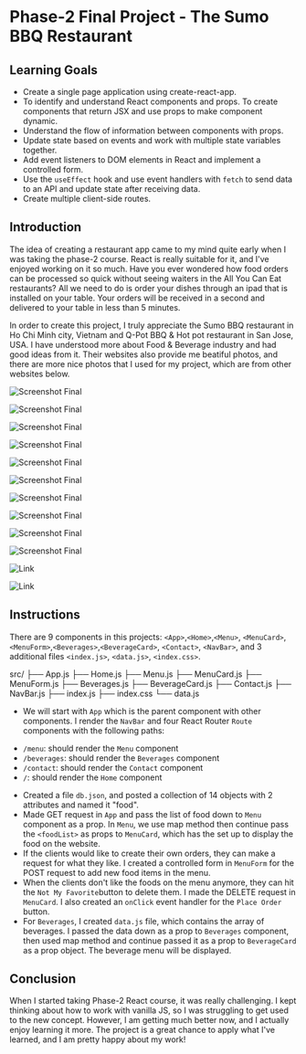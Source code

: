 # Phase-2 Final Project - The Sumo BBQ Restaurant

## Learning Goals

* Create a single page application using create-react-app.
* To identify and understand React components and props. To create components that return JSX and use props to make component dynamic.
* Understand the flow of information between components with props.
* Update state based on events and work with multiple state variables together.
* Add event listeners to DOM elements in React and implement a controlled form.
* Use the `useEffect` hook and use event handlers with `fetch` to send data to an API and update state after receiving data.
* Create multiple client-side routes.

## Introduction

The idea of creating a restaurant app came to my mind quite early when I was taking the phase-2 course. React is really suitable for it, and I've enjoyed working on it so much. Have you ever wondered how food orders can be processed so quick without seeing waiters in the All You Can Eat restaurants? All we need to do is order your dishes through an ipad that is installed on your table. Your orders will be received in a second and delivered to your table in less than 5 minutes. 

In order to create this project, I truly appreciate the Sumo BBQ restaurant in Ho Chi Minh city, Vietnam and Q-Pot BBQ & Hot pot restaurant in San Jose, USA. I have understood more about Food & Beverage industry and had good ideas from it. Their websites also provide me beatiful photos, and there are more nice photos that I used for my project, which are from other websites below.


![Screenshot Final](https://brand-pcms.ggg.systems/media/catalog/product/cache/fccf9bc1c56510f6f2e84ded9c30a375/9/0/901_Dui_Ga_Khong_Xuong_Sot_Miso_Cay_1_1.jpg)

![Screenshot Final](https://brand-pcms.ggg.systems/media/catalog/product/cache/fccf9bc1c56510f6f2e84ded9c30a375/1/0/1034_Tom_Su_1_1.jpg)

![Screenshot Final](https://brand-pcms.ggg.systems/media/catalog/product/cache/fccf9bc1c56510f6f2e84ded9c30a375/1/8/184_Bach_Tuoc_Baby_Sot_Shio_Goma_1_1.jpg)

![Screenshot Final](https://brand-pcms.ggg.systems/media/catalog/product/cache/fccf9bc1c56510f6f2e84ded9c30a375/9/0/904_Rau_Nam_Tong_Hop_1_1.jpg)

![Screenshot Final](https://target.scene7.com/is/image/Target/GUEST_7819ee30-1f78-46ee-a21c-d2096f99ba42?wid=325&hei=325&qlt=80&fmt=pjpeg)

![Screenshot Final](https://target.scene7.com/is/image/Target/GUEST_df0ed645-55ba-440c-a765-e702bc9ebb01?wid=488&hei=488&fmt=pjpeg)

![Screenshot Final](https://target.scene7.com/is/image/Target/GUEST_4f2bf9ec-55c4-4a9e-bf0d-61ebc5c9c110?wid=488&hei=488&fmt=pjpeg)

![Screenshot Final](https://target.scene7.com/is/image/Target/GUEST_65db2c37-f185-4eb3-9013-c96bd3c96b3b?wid=488&hei=488&fmt=pjpeg)

![Screenshot Final](https://target.scene7.com/is/image/Target/GUEST_fd80072d-e981-47e9-96ec-0bb4f7eadfd9?wid=325&hei=325&qlt=80&fmt=pjpeg)

![Screenshot Final](https://target.scene7.com/is/image/Target/GUEST_7ab95111-7a46-4555-a191-062f9edb5857?wid=325&hei=325&qlt=80&fmt=pjpeg)

![Link](https://sumoyakiniku.com.vn/)

![Link](https://www.qpotsanjose.com/)

## Instructions

There are 9 components in this projects: `<App>`,`<Home>`,`<Menu>`, `<MenuCard>`,`<MenuForm>`,`<Beverages>`,`<BeverageCard>`, `<Contact>`, `<NavBar>`, and 3 additional files `<index.js>`, `<data.js>`, `<index.css>`.

src/
├── App.js
├── Home.js
├── Menu.js
├── MenuCard.js
├── MenuForm.js
├── Beverages.js
├── BeverageCard.js
├── Contact.js
├── NavBar.js
├── index.js
├── index.css
└── data.js

* We will start with `App` which is the parent component with other components. I render the `NavBar` and four React Router `Route` components with the following paths:

- `/menu`: should render the `Menu` component
- `/beverages`: should render the `Beverages` component
- `/contact`: should render the `Contact` component
- `/`: should render the `Home` component

* Created a file `db.json`, and posted a collection of 14 objects with 2 attributes and named it "food".
* Made GET request in `App` and pass the list of food down to `Menu` component as a prop. In `Menu`, we use map method then continue pass the `<foodList>` as props to `MenuCard`, which has the set up to display the food on the website.
* If the clients would like to create their own orders, they can make a request for what they like. I created a controlled form in `MenuForm` for the POST request to add new food items in the menu.
* When the clients don't like the foods on the menu anymore, they can hit the `Not My Favorite`button to delete them. I made the DELETE request in `MenuCard`. I also created an `onClick` event handler for the `Place Order` button.
* For `Beverages`, I created `data.js` file, which contains the array of beverages. I passed the data down as a prop to `Beverages` component, then used map method and continue passed it as a prop to `BeverageCard` as a prop object. The beverage menu will be displayed.

## Conclusion

When I started taking Phase-2 React course, it was really challenging. I kept thinking about how to work with vanilla JS, so I was struggling to get used to the new concept. However, I am getting much better now, and I actually enjoy learning it more. The project is a great chance to apply what I've learned, and I am pretty happy about my work!